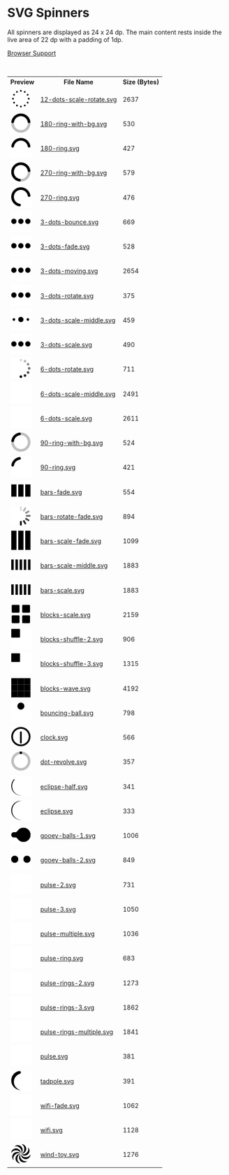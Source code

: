 # SVG Spinners

All spinners are displayed as 24 x 24 dp. The main content rests inside the live area of 22 dp with a padding of 1dp.

[Browser Support](https://caniuse.com/#feat=svg-smil)

<br>

<table><tr><th>Preview</th><th>File Name</th><th>Size (Bytes)</th></tr><tr><td><a href="https://github.com/n3r4zzurr0/svg-spinners/blob/main/svg/12-dots-scale-rotate.svg"><picture><source media="(prefers-color-scheme: dark)" srcset="https://raw.githubusercontent.com/n3r4zzurr0/svg-spinners/main/preview/12-dots-scale-rotate-white-36.svg"><img src="https://raw.githubusercontent.com/n3r4zzurr0/svg-spinners/main/preview/12-dots-scale-rotate-black-36.svg"></picture></a></td><td><a href="https://github.com/n3r4zzurr0/svg-spinners/blob/main/svg/12-dots-scale-rotate.svg">12-dots-scale-rotate.svg</a></td><td>2637</td></tr><tr><td><a href="https://github.com/n3r4zzurr0/svg-spinners/blob/main/svg/180-ring-with-bg.svg"><picture><source media="(prefers-color-scheme: dark)" srcset="https://raw.githubusercontent.com/n3r4zzurr0/svg-spinners/main/preview/180-ring-with-bg-white-36.svg"><img src="https://raw.githubusercontent.com/n3r4zzurr0/svg-spinners/main/preview/180-ring-with-bg-black-36.svg"></picture></a></td><td><a href="https://github.com/n3r4zzurr0/svg-spinners/blob/main/svg/180-ring-with-bg.svg">180-ring-with-bg.svg</a></td><td>530</td></tr><tr><td><a href="https://github.com/n3r4zzurr0/svg-spinners/blob/main/svg/180-ring.svg"><picture><source media="(prefers-color-scheme: dark)" srcset="https://raw.githubusercontent.com/n3r4zzurr0/svg-spinners/main/preview/180-ring-white-36.svg"><img src="https://raw.githubusercontent.com/n3r4zzurr0/svg-spinners/main/preview/180-ring-black-36.svg"></picture></a></td><td><a href="https://github.com/n3r4zzurr0/svg-spinners/blob/main/svg/180-ring.svg">180-ring.svg</a></td><td>427</td></tr><tr><td><a href="https://github.com/n3r4zzurr0/svg-spinners/blob/main/svg/270-ring-with-bg.svg"><picture><source media="(prefers-color-scheme: dark)" srcset="https://raw.githubusercontent.com/n3r4zzurr0/svg-spinners/main/preview/270-ring-with-bg-white-36.svg"><img src="https://raw.githubusercontent.com/n3r4zzurr0/svg-spinners/main/preview/270-ring-with-bg-black-36.svg"></picture></a></td><td><a href="https://github.com/n3r4zzurr0/svg-spinners/blob/main/svg/270-ring-with-bg.svg">270-ring-with-bg.svg</a></td><td>579</td></tr><tr><td><a href="https://github.com/n3r4zzurr0/svg-spinners/blob/main/svg/270-ring.svg"><picture><source media="(prefers-color-scheme: dark)" srcset="https://raw.githubusercontent.com/n3r4zzurr0/svg-spinners/main/preview/270-ring-white-36.svg"><img src="https://raw.githubusercontent.com/n3r4zzurr0/svg-spinners/main/preview/270-ring-black-36.svg"></picture></a></td><td><a href="https://github.com/n3r4zzurr0/svg-spinners/blob/main/svg/270-ring.svg">270-ring.svg</a></td><td>476</td></tr><tr><td><a href="https://github.com/n3r4zzurr0/svg-spinners/blob/main/svg/3-dots-bounce.svg"><picture><source media="(prefers-color-scheme: dark)" srcset="https://raw.githubusercontent.com/n3r4zzurr0/svg-spinners/main/preview/3-dots-bounce-white-36.svg"><img src="https://raw.githubusercontent.com/n3r4zzurr0/svg-spinners/main/preview/3-dots-bounce-black-36.svg"></picture></a></td><td><a href="https://github.com/n3r4zzurr0/svg-spinners/blob/main/svg/3-dots-bounce.svg">3-dots-bounce.svg</a></td><td>669</td></tr><tr><td><a href="https://github.com/n3r4zzurr0/svg-spinners/blob/main/svg/3-dots-fade.svg"><picture><source media="(prefers-color-scheme: dark)" srcset="https://raw.githubusercontent.com/n3r4zzurr0/svg-spinners/main/preview/3-dots-fade-white-36.svg"><img src="https://raw.githubusercontent.com/n3r4zzurr0/svg-spinners/main/preview/3-dots-fade-black-36.svg"></picture></a></td><td><a href="https://github.com/n3r4zzurr0/svg-spinners/blob/main/svg/3-dots-fade.svg">3-dots-fade.svg</a></td><td>528</td></tr><tr><td><a href="https://github.com/n3r4zzurr0/svg-spinners/blob/main/svg/3-dots-moving.svg"><picture><source media="(prefers-color-scheme: dark)" srcset="https://raw.githubusercontent.com/n3r4zzurr0/svg-spinners/main/preview/3-dots-moving-white-36.svg"><img src="https://raw.githubusercontent.com/n3r4zzurr0/svg-spinners/main/preview/3-dots-moving-black-36.svg"></picture></a></td><td><a href="https://github.com/n3r4zzurr0/svg-spinners/blob/main/svg/3-dots-moving.svg">3-dots-moving.svg</a></td><td>2654</td></tr><tr><td><a href="https://github.com/n3r4zzurr0/svg-spinners/blob/main/svg/3-dots-rotate.svg"><picture><source media="(prefers-color-scheme: dark)" srcset="https://raw.githubusercontent.com/n3r4zzurr0/svg-spinners/main/preview/3-dots-rotate-white-36.svg"><img src="https://raw.githubusercontent.com/n3r4zzurr0/svg-spinners/main/preview/3-dots-rotate-black-36.svg"></picture></a></td><td><a href="https://github.com/n3r4zzurr0/svg-spinners/blob/main/svg/3-dots-rotate.svg">3-dots-rotate.svg</a></td><td>375</td></tr><tr><td><a href="https://github.com/n3r4zzurr0/svg-spinners/blob/main/svg/3-dots-scale-middle.svg"><picture><source media="(prefers-color-scheme: dark)" srcset="https://raw.githubusercontent.com/n3r4zzurr0/svg-spinners/main/preview/3-dots-scale-middle-white-36.svg"><img src="https://raw.githubusercontent.com/n3r4zzurr0/svg-spinners/main/preview/3-dots-scale-middle-black-36.svg"></picture></a></td><td><a href="https://github.com/n3r4zzurr0/svg-spinners/blob/main/svg/3-dots-scale-middle.svg">3-dots-scale-middle.svg</a></td><td>459</td></tr><tr><td><a href="https://github.com/n3r4zzurr0/svg-spinners/blob/main/svg/3-dots-scale.svg"><picture><source media="(prefers-color-scheme: dark)" srcset="https://raw.githubusercontent.com/n3r4zzurr0/svg-spinners/main/preview/3-dots-scale-white-36.svg"><img src="https://raw.githubusercontent.com/n3r4zzurr0/svg-spinners/main/preview/3-dots-scale-black-36.svg"></picture></a></td><td><a href="https://github.com/n3r4zzurr0/svg-spinners/blob/main/svg/3-dots-scale.svg">3-dots-scale.svg</a></td><td>490</td></tr><tr><td><a href="https://github.com/n3r4zzurr0/svg-spinners/blob/main/svg/6-dots-rotate.svg"><picture><source media="(prefers-color-scheme: dark)" srcset="https://raw.githubusercontent.com/n3r4zzurr0/svg-spinners/main/preview/6-dots-rotate-white-36.svg"><img src="https://raw.githubusercontent.com/n3r4zzurr0/svg-spinners/main/preview/6-dots-rotate-black-36.svg"></picture></a></td><td><a href="https://github.com/n3r4zzurr0/svg-spinners/blob/main/svg/6-dots-rotate.svg">6-dots-rotate.svg</a></td><td>711</td></tr><tr><td><a href="https://github.com/n3r4zzurr0/svg-spinners/blob/main/svg/6-dots-scale-middle.svg"><picture><source media="(prefers-color-scheme: dark)" srcset="https://raw.githubusercontent.com/n3r4zzurr0/svg-spinners/main/preview/6-dots-scale-middle-white-36.svg"><img src="https://raw.githubusercontent.com/n3r4zzurr0/svg-spinners/main/preview/6-dots-scale-middle-black-36.svg"></picture></a></td><td><a href="https://github.com/n3r4zzurr0/svg-spinners/blob/main/svg/6-dots-scale-middle.svg">6-dots-scale-middle.svg</a></td><td>2491</td></tr><tr><td><a href="https://github.com/n3r4zzurr0/svg-spinners/blob/main/svg/6-dots-scale.svg"><picture><source media="(prefers-color-scheme: dark)" srcset="https://raw.githubusercontent.com/n3r4zzurr0/svg-spinners/main/preview/6-dots-scale-white-36.svg"><img src="https://raw.githubusercontent.com/n3r4zzurr0/svg-spinners/main/preview/6-dots-scale-black-36.svg"></picture></a></td><td><a href="https://github.com/n3r4zzurr0/svg-spinners/blob/main/svg/6-dots-scale.svg">6-dots-scale.svg</a></td><td>2611</td></tr><tr><td><a href="https://github.com/n3r4zzurr0/svg-spinners/blob/main/svg/90-ring-with-bg.svg"><picture><source media="(prefers-color-scheme: dark)" srcset="https://raw.githubusercontent.com/n3r4zzurr0/svg-spinners/main/preview/90-ring-with-bg-white-36.svg"><img src="https://raw.githubusercontent.com/n3r4zzurr0/svg-spinners/main/preview/90-ring-with-bg-black-36.svg"></picture></a></td><td><a href="https://github.com/n3r4zzurr0/svg-spinners/blob/main/svg/90-ring-with-bg.svg">90-ring-with-bg.svg</a></td><td>524</td></tr><tr><td><a href="https://github.com/n3r4zzurr0/svg-spinners/blob/main/svg/90-ring.svg"><picture><source media="(prefers-color-scheme: dark)" srcset="https://raw.githubusercontent.com/n3r4zzurr0/svg-spinners/main/preview/90-ring-white-36.svg"><img src="https://raw.githubusercontent.com/n3r4zzurr0/svg-spinners/main/preview/90-ring-black-36.svg"></picture></a></td><td><a href="https://github.com/n3r4zzurr0/svg-spinners/blob/main/svg/90-ring.svg">90-ring.svg</a></td><td>421</td></tr><tr><td><a href="https://github.com/n3r4zzurr0/svg-spinners/blob/main/svg/bars-fade.svg"><picture><source media="(prefers-color-scheme: dark)" srcset="https://raw.githubusercontent.com/n3r4zzurr0/svg-spinners/main/preview/bars-fade-white-36.svg"><img src="https://raw.githubusercontent.com/n3r4zzurr0/svg-spinners/main/preview/bars-fade-black-36.svg"></picture></a></td><td><a href="https://github.com/n3r4zzurr0/svg-spinners/blob/main/svg/bars-fade.svg">bars-fade.svg</a></td><td>554</td></tr><tr><td><a href="https://github.com/n3r4zzurr0/svg-spinners/blob/main/svg/bars-rotate-fade.svg"><picture><source media="(prefers-color-scheme: dark)" srcset="https://raw.githubusercontent.com/n3r4zzurr0/svg-spinners/main/preview/bars-rotate-fade-white-36.svg"><img src="https://raw.githubusercontent.com/n3r4zzurr0/svg-spinners/main/preview/bars-rotate-fade-black-36.svg"></picture></a></td><td><a href="https://github.com/n3r4zzurr0/svg-spinners/blob/main/svg/bars-rotate-fade.svg">bars-rotate-fade.svg</a></td><td>894</td></tr><tr><td><a href="https://github.com/n3r4zzurr0/svg-spinners/blob/main/svg/bars-scale-fade.svg"><picture><source media="(prefers-color-scheme: dark)" srcset="https://raw.githubusercontent.com/n3r4zzurr0/svg-spinners/main/preview/bars-scale-fade-white-36.svg"><img src="https://raw.githubusercontent.com/n3r4zzurr0/svg-spinners/main/preview/bars-scale-fade-black-36.svg"></picture></a></td><td><a href="https://github.com/n3r4zzurr0/svg-spinners/blob/main/svg/bars-scale-fade.svg">bars-scale-fade.svg</a></td><td>1099</td></tr><tr><td><a href="https://github.com/n3r4zzurr0/svg-spinners/blob/main/svg/bars-scale-middle.svg"><picture><source media="(prefers-color-scheme: dark)" srcset="https://raw.githubusercontent.com/n3r4zzurr0/svg-spinners/main/preview/bars-scale-middle-white-36.svg"><img src="https://raw.githubusercontent.com/n3r4zzurr0/svg-spinners/main/preview/bars-scale-middle-black-36.svg"></picture></a></td><td><a href="https://github.com/n3r4zzurr0/svg-spinners/blob/main/svg/bars-scale-middle.svg">bars-scale-middle.svg</a></td><td>1883</td></tr><tr><td><a href="https://github.com/n3r4zzurr0/svg-spinners/blob/main/svg/bars-scale.svg"><picture><source media="(prefers-color-scheme: dark)" srcset="https://raw.githubusercontent.com/n3r4zzurr0/svg-spinners/main/preview/bars-scale-white-36.svg"><img src="https://raw.githubusercontent.com/n3r4zzurr0/svg-spinners/main/preview/bars-scale-black-36.svg"></picture></a></td><td><a href="https://github.com/n3r4zzurr0/svg-spinners/blob/main/svg/bars-scale.svg">bars-scale.svg</a></td><td>1883</td></tr><tr><td><a href="https://github.com/n3r4zzurr0/svg-spinners/blob/main/svg/blocks-scale.svg"><picture><source media="(prefers-color-scheme: dark)" srcset="https://raw.githubusercontent.com/n3r4zzurr0/svg-spinners/main/preview/blocks-scale-white-36.svg"><img src="https://raw.githubusercontent.com/n3r4zzurr0/svg-spinners/main/preview/blocks-scale-black-36.svg"></picture></a></td><td><a href="https://github.com/n3r4zzurr0/svg-spinners/blob/main/svg/blocks-scale.svg">blocks-scale.svg</a></td><td>2159</td></tr><tr><td><a href="https://github.com/n3r4zzurr0/svg-spinners/blob/main/svg/blocks-shuffle-2.svg"><picture><source media="(prefers-color-scheme: dark)" srcset="https://raw.githubusercontent.com/n3r4zzurr0/svg-spinners/main/preview/blocks-shuffle-2-white-36.svg"><img src="https://raw.githubusercontent.com/n3r4zzurr0/svg-spinners/main/preview/blocks-shuffle-2-black-36.svg"></picture></a></td><td><a href="https://github.com/n3r4zzurr0/svg-spinners/blob/main/svg/blocks-shuffle-2.svg">blocks-shuffle-2.svg</a></td><td>906</td></tr><tr><td><a href="https://github.com/n3r4zzurr0/svg-spinners/blob/main/svg/blocks-shuffle-3.svg"><picture><source media="(prefers-color-scheme: dark)" srcset="https://raw.githubusercontent.com/n3r4zzurr0/svg-spinners/main/preview/blocks-shuffle-3-white-36.svg"><img src="https://raw.githubusercontent.com/n3r4zzurr0/svg-spinners/main/preview/blocks-shuffle-3-black-36.svg"></picture></a></td><td><a href="https://github.com/n3r4zzurr0/svg-spinners/blob/main/svg/blocks-shuffle-3.svg">blocks-shuffle-3.svg</a></td><td>1315</td></tr><tr><td><a href="https://github.com/n3r4zzurr0/svg-spinners/blob/main/svg/blocks-wave.svg"><picture><source media="(prefers-color-scheme: dark)" srcset="https://raw.githubusercontent.com/n3r4zzurr0/svg-spinners/main/preview/blocks-wave-white-36.svg"><img src="https://raw.githubusercontent.com/n3r4zzurr0/svg-spinners/main/preview/blocks-wave-black-36.svg"></picture></a></td><td><a href="https://github.com/n3r4zzurr0/svg-spinners/blob/main/svg/blocks-wave.svg">blocks-wave.svg</a></td><td>4192</td></tr><tr><td><a href="https://github.com/n3r4zzurr0/svg-spinners/blob/main/svg/bouncing-ball.svg"><picture><source media="(prefers-color-scheme: dark)" srcset="https://raw.githubusercontent.com/n3r4zzurr0/svg-spinners/main/preview/bouncing-ball-white-36.svg"><img src="https://raw.githubusercontent.com/n3r4zzurr0/svg-spinners/main/preview/bouncing-ball-black-36.svg"></picture></a></td><td><a href="https://github.com/n3r4zzurr0/svg-spinners/blob/main/svg/bouncing-ball.svg">bouncing-ball.svg</a></td><td>798</td></tr><tr><td><a href="https://github.com/n3r4zzurr0/svg-spinners/blob/main/svg/clock.svg"><picture><source media="(prefers-color-scheme: dark)" srcset="https://raw.githubusercontent.com/n3r4zzurr0/svg-spinners/main/preview/clock-white-36.svg"><img src="https://raw.githubusercontent.com/n3r4zzurr0/svg-spinners/main/preview/clock-black-36.svg"></picture></a></td><td><a href="https://github.com/n3r4zzurr0/svg-spinners/blob/main/svg/clock.svg">clock.svg</a></td><td>566</td></tr><tr><td><a href="https://github.com/n3r4zzurr0/svg-spinners/blob/main/svg/dot-revolve.svg"><picture><source media="(prefers-color-scheme: dark)" srcset="https://raw.githubusercontent.com/n3r4zzurr0/svg-spinners/main/preview/dot-revolve-white-36.svg"><img src="https://raw.githubusercontent.com/n3r4zzurr0/svg-spinners/main/preview/dot-revolve-black-36.svg"></picture></a></td><td><a href="https://github.com/n3r4zzurr0/svg-spinners/blob/main/svg/dot-revolve.svg">dot-revolve.svg</a></td><td>357</td></tr><tr><td><a href="https://github.com/n3r4zzurr0/svg-spinners/blob/main/svg/eclipse-half.svg"><picture><source media="(prefers-color-scheme: dark)" srcset="https://raw.githubusercontent.com/n3r4zzurr0/svg-spinners/main/preview/eclipse-half-white-36.svg"><img src="https://raw.githubusercontent.com/n3r4zzurr0/svg-spinners/main/preview/eclipse-half-black-36.svg"></picture></a></td><td><a href="https://github.com/n3r4zzurr0/svg-spinners/blob/main/svg/eclipse-half.svg">eclipse-half.svg</a></td><td>341</td></tr><tr><td><a href="https://github.com/n3r4zzurr0/svg-spinners/blob/main/svg/eclipse.svg"><picture><source media="(prefers-color-scheme: dark)" srcset="https://raw.githubusercontent.com/n3r4zzurr0/svg-spinners/main/preview/eclipse-white-36.svg"><img src="https://raw.githubusercontent.com/n3r4zzurr0/svg-spinners/main/preview/eclipse-black-36.svg"></picture></a></td><td><a href="https://github.com/n3r4zzurr0/svg-spinners/blob/main/svg/eclipse.svg">eclipse.svg</a></td><td>333</td></tr><tr><td><a href="https://github.com/n3r4zzurr0/svg-spinners/blob/main/svg/gooey-balls-1.svg"><picture><source media="(prefers-color-scheme: dark)" srcset="https://raw.githubusercontent.com/n3r4zzurr0/svg-spinners/main/preview/gooey-balls-1-white-36.svg"><img src="https://raw.githubusercontent.com/n3r4zzurr0/svg-spinners/main/preview/gooey-balls-1-black-36.svg"></picture></a></td><td><a href="https://github.com/n3r4zzurr0/svg-spinners/blob/main/svg/gooey-balls-1.svg">gooey-balls-1.svg</a></td><td>1006</td></tr><tr><td><a href="https://github.com/n3r4zzurr0/svg-spinners/blob/main/svg/gooey-balls-2.svg"><picture><source media="(prefers-color-scheme: dark)" srcset="https://raw.githubusercontent.com/n3r4zzurr0/svg-spinners/main/preview/gooey-balls-2-white-36.svg"><img src="https://raw.githubusercontent.com/n3r4zzurr0/svg-spinners/main/preview/gooey-balls-2-black-36.svg"></picture></a></td><td><a href="https://github.com/n3r4zzurr0/svg-spinners/blob/main/svg/gooey-balls-2.svg">gooey-balls-2.svg</a></td><td>849</td></tr><tr><td><a href="https://github.com/n3r4zzurr0/svg-spinners/blob/main/svg/pulse-2.svg"><picture><source media="(prefers-color-scheme: dark)" srcset="https://raw.githubusercontent.com/n3r4zzurr0/svg-spinners/main/preview/pulse-2-white-36.svg"><img src="https://raw.githubusercontent.com/n3r4zzurr0/svg-spinners/main/preview/pulse-2-black-36.svg"></picture></a></td><td><a href="https://github.com/n3r4zzurr0/svg-spinners/blob/main/svg/pulse-2.svg">pulse-2.svg</a></td><td>731</td></tr><tr><td><a href="https://github.com/n3r4zzurr0/svg-spinners/blob/main/svg/pulse-3.svg"><picture><source media="(prefers-color-scheme: dark)" srcset="https://raw.githubusercontent.com/n3r4zzurr0/svg-spinners/main/preview/pulse-3-white-36.svg"><img src="https://raw.githubusercontent.com/n3r4zzurr0/svg-spinners/main/preview/pulse-3-black-36.svg"></picture></a></td><td><a href="https://github.com/n3r4zzurr0/svg-spinners/blob/main/svg/pulse-3.svg">pulse-3.svg</a></td><td>1050</td></tr><tr><td><a href="https://github.com/n3r4zzurr0/svg-spinners/blob/main/svg/pulse-multiple.svg"><picture><source media="(prefers-color-scheme: dark)" srcset="https://raw.githubusercontent.com/n3r4zzurr0/svg-spinners/main/preview/pulse-multiple-white-36.svg"><img src="https://raw.githubusercontent.com/n3r4zzurr0/svg-spinners/main/preview/pulse-multiple-black-36.svg"></picture></a></td><td><a href="https://github.com/n3r4zzurr0/svg-spinners/blob/main/svg/pulse-multiple.svg">pulse-multiple.svg</a></td><td>1036</td></tr><tr><td><a href="https://github.com/n3r4zzurr0/svg-spinners/blob/main/svg/pulse-ring.svg"><picture><source media="(prefers-color-scheme: dark)" srcset="https://raw.githubusercontent.com/n3r4zzurr0/svg-spinners/main/preview/pulse-ring-white-36.svg"><img src="https://raw.githubusercontent.com/n3r4zzurr0/svg-spinners/main/preview/pulse-ring-black-36.svg"></picture></a></td><td><a href="https://github.com/n3r4zzurr0/svg-spinners/blob/main/svg/pulse-ring.svg">pulse-ring.svg</a></td><td>683</td></tr><tr><td><a href="https://github.com/n3r4zzurr0/svg-spinners/blob/main/svg/pulse-rings-2.svg"><picture><source media="(prefers-color-scheme: dark)" srcset="https://raw.githubusercontent.com/n3r4zzurr0/svg-spinners/main/preview/pulse-rings-2-white-36.svg"><img src="https://raw.githubusercontent.com/n3r4zzurr0/svg-spinners/main/preview/pulse-rings-2-black-36.svg"></picture></a></td><td><a href="https://github.com/n3r4zzurr0/svg-spinners/blob/main/svg/pulse-rings-2.svg">pulse-rings-2.svg</a></td><td>1273</td></tr><tr><td><a href="https://github.com/n3r4zzurr0/svg-spinners/blob/main/svg/pulse-rings-3.svg"><picture><source media="(prefers-color-scheme: dark)" srcset="https://raw.githubusercontent.com/n3r4zzurr0/svg-spinners/main/preview/pulse-rings-3-white-36.svg"><img src="https://raw.githubusercontent.com/n3r4zzurr0/svg-spinners/main/preview/pulse-rings-3-black-36.svg"></picture></a></td><td><a href="https://github.com/n3r4zzurr0/svg-spinners/blob/main/svg/pulse-rings-3.svg">pulse-rings-3.svg</a></td><td>1862</td></tr><tr><td><a href="https://github.com/n3r4zzurr0/svg-spinners/blob/main/svg/pulse-rings-multiple.svg"><picture><source media="(prefers-color-scheme: dark)" srcset="https://raw.githubusercontent.com/n3r4zzurr0/svg-spinners/main/preview/pulse-rings-multiple-white-36.svg"><img src="https://raw.githubusercontent.com/n3r4zzurr0/svg-spinners/main/preview/pulse-rings-multiple-black-36.svg"></picture></a></td><td><a href="https://github.com/n3r4zzurr0/svg-spinners/blob/main/svg/pulse-rings-multiple.svg">pulse-rings-multiple.svg</a></td><td>1841</td></tr><tr><td><a href="https://github.com/n3r4zzurr0/svg-spinners/blob/main/svg/pulse.svg"><picture><source media="(prefers-color-scheme: dark)" srcset="https://raw.githubusercontent.com/n3r4zzurr0/svg-spinners/main/preview/pulse-white-36.svg"><img src="https://raw.githubusercontent.com/n3r4zzurr0/svg-spinners/main/preview/pulse-black-36.svg"></picture></a></td><td><a href="https://github.com/n3r4zzurr0/svg-spinners/blob/main/svg/pulse.svg">pulse.svg</a></td><td>381</td></tr><tr><td><a href="https://github.com/n3r4zzurr0/svg-spinners/blob/main/svg/tadpole.svg"><picture><source media="(prefers-color-scheme: dark)" srcset="https://raw.githubusercontent.com/n3r4zzurr0/svg-spinners/main/preview/tadpole-white-36.svg"><img src="https://raw.githubusercontent.com/n3r4zzurr0/svg-spinners/main/preview/tadpole-black-36.svg"></picture></a></td><td><a href="https://github.com/n3r4zzurr0/svg-spinners/blob/main/svg/tadpole.svg">tadpole.svg</a></td><td>391</td></tr><tr><td><a href="https://github.com/n3r4zzurr0/svg-spinners/blob/main/svg/wifi-fade.svg"><picture><source media="(prefers-color-scheme: dark)" srcset="https://raw.githubusercontent.com/n3r4zzurr0/svg-spinners/main/preview/wifi-fade-white-36.svg"><img src="https://raw.githubusercontent.com/n3r4zzurr0/svg-spinners/main/preview/wifi-fade-black-36.svg"></picture></a></td><td><a href="https://github.com/n3r4zzurr0/svg-spinners/blob/main/svg/wifi-fade.svg">wifi-fade.svg</a></td><td>1062</td></tr><tr><td><a href="https://github.com/n3r4zzurr0/svg-spinners/blob/main/svg/wifi.svg"><picture><source media="(prefers-color-scheme: dark)" srcset="https://raw.githubusercontent.com/n3r4zzurr0/svg-spinners/main/preview/wifi-white-36.svg"><img src="https://raw.githubusercontent.com/n3r4zzurr0/svg-spinners/main/preview/wifi-black-36.svg"></picture></a></td><td><a href="https://github.com/n3r4zzurr0/svg-spinners/blob/main/svg/wifi.svg">wifi.svg</a></td><td>1128</td></tr><tr><td><a href="https://github.com/n3r4zzurr0/svg-spinners/blob/main/svg/wind-toy.svg"><picture><source media="(prefers-color-scheme: dark)" srcset="https://raw.githubusercontent.com/n3r4zzurr0/svg-spinners/main/preview/wind-toy-white-36.svg"><img src="https://raw.githubusercontent.com/n3r4zzurr0/svg-spinners/main/preview/wind-toy-black-36.svg"></picture></a></td><td><a href="https://github.com/n3r4zzurr0/svg-spinners/blob/main/svg/wind-toy.svg">wind-toy.svg</a></td><td>1276</td></tr></table>
